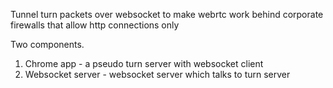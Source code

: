 Tunnel turn packets over websocket to make webrtc work behind corporate firewalls that allow http connections only

Two components.
1. Chrome app - a pseudo turn server with websocket client
2. Websocket server - websocket server which talks to turn server
